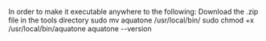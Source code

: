 In order to make it executable anywhere to the following:
Download the .zip file in the tools directory
sudo mv aquatone /usr/local/bin/
sudo chmod +x /usr/local/bin/aquatone
aquatone --version
